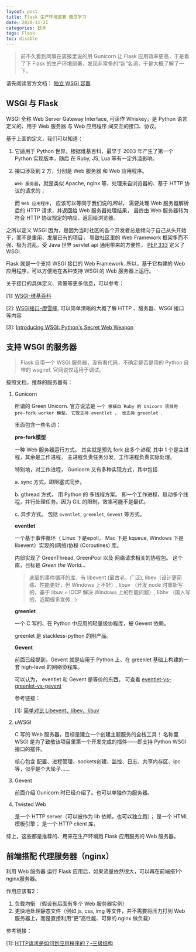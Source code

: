 ```yaml
---
layout: post
title: Flask 生产环境部署 概念学习
date: 2020-11-21
categories: 技术 
tags: Flask
toc: disable
---
```

> 前不久看到同事在周报里说的用 Gunicorn 让 Flask 应用效率更高，于是看了下 Flask 的生产环境部署，发现非常多的“新”名词，于是大概了解了一下。

请先阅读官方文档： [独立 WSGI 容器](https://dormousehole.readthedocs.io/en/latest/deploying/wsgi-standalone.html)

## WSGI 与 Flask

WSGI 全称  Web Server Gateway Interface, 可读作 Whiskey，是 Python 语言定义的、用于 Web 服务器 与 Web 应用程序 间交互的接口、协议。

基于上面的定义，我们可以知道：

1. 它适用于 Python 世界。根据维基百科，最早于 2003 年产生了第一个 Python 实现版本，随后 在 Ruby, JS, Lua 等有一定外溢影响。
2. 接口涉及到 2 方，分别是 Web 服务器 和 Web 应用程序。 
   
   `Web 服务器`，就是类似 Apache, nginx 等，处理来自浏览器的、基于 HTTP 协议的请求的；
   
   而 `Web 应用程序`， 应该可以等同于我们说的*网站*， 需要处理 Web 服务器解析后的 HTTP 请求，并返回给 Web 服务器处理结果，
   最终由 Web 服务器转为符合 HTTP 协议规定的响应，返回给浏览器。

之所以定义 WSGI 因为，是因为当时社区的各个开发者总是倾向于自己从头开始干，而不是重用、发展已有的项目，
导致社区里的 Web Framework 框架多而不强、极为混乱。受 Java 世界 servlet api 通用带来的方便性， [PEP 333][pep_333] 定义了 WSGI.

Flask 就是一个支持 WSGI 接口的 Web Framework. 所以，基于它构建的 Web 应用程序，可以方便地在各种支持 WSGI 的 Web 服务器上运行。


关于接口的具体定义、背景等更多信息，可以参考：

\[1\]: [WSGI-维基百科][wsgi_wiki]

\[2\]: [WSGI接口-廖雪峰][wsgi_liaoxuefeng], 可以简单清晰的大概了解 HTTP 、服务器、WSGI 接口 等内容

\[3\]: [Introducing WSGI: Python's Secret Web Weapon][secret_weapon]

[wsgi_wiki]: https://zh.wikipedia.org/wiki/Web%E6%9C%8D%E5%8A%A1%E5%99%A8%E7%BD%91%E5%85%B3%E6%8E%A5%E5%8F%A3

[secret_weapon]: https://www.xml.com/pub/a/2006/09/27/introducing-wsgi-pythons-secret-web-weapon.html 

[pep_333]: https://www.python.org/dev/peps/pep-0333/

[wsgi_liaoxuefeng]: https://www.liaoxuefeng.com/wiki/1016959663602400/1017805733037760

## 支持 WSGI 的服务器

> Flask 自带一个 WSGI 服务器，没有看代码，不确定是否是用的 Python 自带的 wsgiref. 官网说仅适用于调试。

按照文档，推荐的服务器有：

1. Gunicorn

   所谓的 Green Unicorn. 官方说法是 `一个 移植自 Ruby 的 Unicorn 项目的 pre-fork worker 模型。`
   `它既支持 eventlet ， 也支持 greenlet `.

   里面包含一些名词：

   **pre-fork模型**
      
   一种 Web 服务器运行方式。 其实就是预先 fork 出多个*进程*, 其中 1 个是主进程，其余是工作进程，
   主进程负责任务分发，工作进程负责实际处理。 
   
   特别地，对工作进程， Gunicorn 又有多种实现方式，其中包括 

   a. sync 方式，即阻塞式同步。
   
   b. gthread 方式， 用 Python 的 多线程方案。 即一个工作进程，启动多个线程，并行处理任务。因为 GIL 的限制，效率可能不是最优。

   c. 异步方式。 包括 `eventlet`, `greenlet`, `Gevent` 等方式。

   **eventlet**

   一个基于事件循环（ Linux 下是epoll， Mac 下是 kqueue, Windows 下是 libevent）实现的(网络)协程 (Coroutines) 库。

   内部实现了 GreenThread, GreenPool 以及 网络请求相关的协程包。 这个库，目标是 *Green the World...*

   > 底层的事件循环的库，有 libevent (最古老、广泛), libev（设计更简练、性能更好，但 Windows 上不好）, 
   libuv （开发 node 时重新写的，基于 libuv + IOCP 解决 Windows 上的性能问题）,  libhv （国人写的，近期很多宣传…） 

   **greenlet**

   一个 C 写的、在 Python 中应用的轻量级协程库，被 Gevent 依赖。

   greenlet 是 stackless-python 的附产品。

   **Gevent**

   前面已经提到，Gevent 就是应用于 Python 上、在 greenlet 基础上构建的一套 high-level 的网络协程库。

   可以认为， eventlet 和 Gevent 是等价的东西。 可查看 [eventlet-vs-greenlet-vs-gevent][egg_vs]


   [egg_vs]: https://stackoverflow.com/questions/36834234/eventlet-vs-greenlet-vs-gevent

   参考链接： 

   \[1\]: [简单对比 Libevent、libev、libuv](https://developer.aliyun.com/article/611321)

2. uWSGI

   C 写的 Web 服务器，目标是建立一个创建主题服务的全栈工具！ 名称里 WSGI 是为了致敬该项目里第一个开发完成的插件——即支持 Python 
   WSGI 接口的插件。

   核心包含 配置、进程管理、sockets创建、监控、日志、共享内存区、ipc 等，似乎是个大轮子……

3. Gevent

   前面介绍 Gunicorn 时已经介绍了。也可以单独作为服务器。

4. Twisted Web

   是一个 HTTP server（可以被作为 lib 依赖，也可以独立跑）； 
   是一个 HTML 模板引擎；
   是一个 HTTP client 库。

综上，这些都是推荐的、用来在生产环境跑 Flask 应用服务的 Web 服务器。

## 前端搭配 代理服务器（nginx）

利用 Web 服务器 运行 Flask 应用后，如果流量依然很大，可以再在前端搭1个nginx服务器。

作用应该有2：

1. 负载均衡 （假设有后面有多个 Web 服务器实例）
2. 更快地处理静态文件（例如 js, css, img 等文件，并不需要将压力打到 Web 服务器上，而是直接利用“更”高性能、可靠的 nginx 做负载）

参考链接：

\[1\]: [HTTP请求是如何到应用程序的？-三级结构](https://juejin.cn/post/6844903863229612040#heading-1)